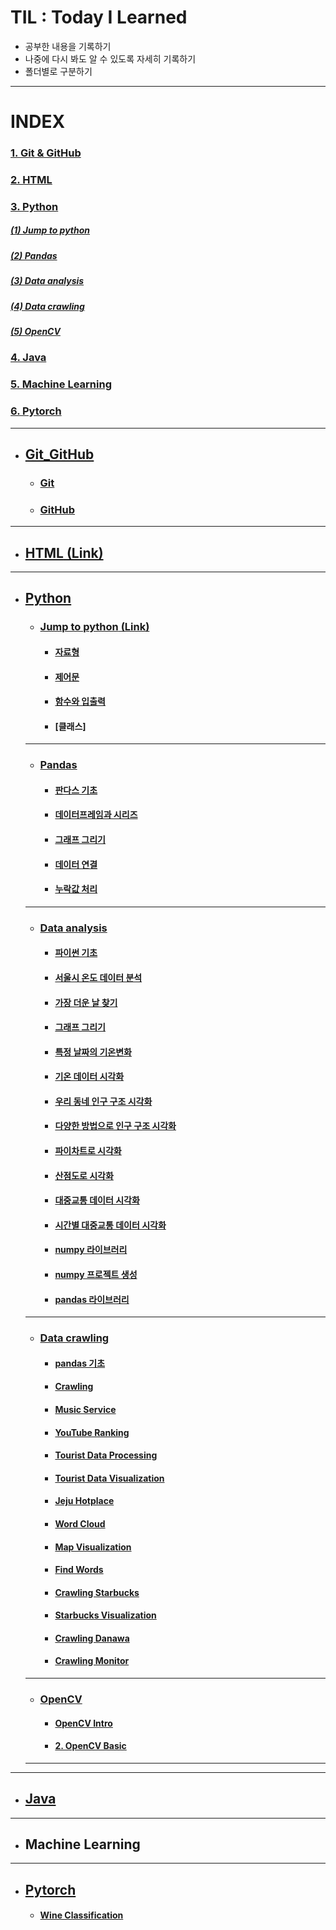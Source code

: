 # TIL : Today I Learned

* 공부한 내용을 기록하기
* 나중에 다시 봐도 알 수 있도록 자세히 기록하기
* 폴더별로 구분하기
---
# INDEX   
### [1. Git & GitHub](#git_github)
### [2. HTML](#html)
### [3. Python](#python)   
##### [(1) Jump to python](#jump-to-python)   
##### [(2) Pandas](#pandas)   
##### [(3) Data analysis](#data-analysis)   
##### [(4) Data crawling](#data-crawling)   
##### [(5) OpenCV](#opencv)   
### [4. Java](#java)   
### [5. Machine Learning](#machine-learning)   
### [6. Pytorch](#pytorch)   

---

* ## [Git_GitHub](https://github.com/ejcho3792/TIL/tree/master/Git_GitHub)   
    * ### [Git](https://github.com/ejcho3792/TIL/blob/master/Git_GitHub/git_vscode.md)   
    * ### [GitHub](https://github.com/ejcho3792/TIL/blob/master/Git_GitHub/github.md)   

---

* ## [HTML](https://github.com/ejcho3792/TIL/blob/master/html/README.md)[ (Link) ](https://opentutorials.org/course/2039)   

---

* ## [Python](https://github.com/ejcho3792/TIL/tree/master/Python)
    * ### [Jump to python](https://github.com/ejcho3792/TIL/blob/master/Python/Jump_to_python)[ (Link) ](https://wikidocs.net/book/1)
        
        * #### [자료형](https://github.com/ejcho3792/TIL/blob/master/Python/Jump_to_python/Data_type.ipynb)
        * #### [제어문](https://github.com/ejcho3792/TIL/blob/master/Python/Jump_to_python/If_while_for.ipynb)
        * #### [함수와 입출력](https://github.com/ejcho3792/TIL/blob/master/Python/Jump_to_python/Func_input_output.ipynb)
        * #### [클래스]

    ---

    * ### [Pandas](https://github.com/ejcho3792/TIL/blob/master/Python/Pandas/README.md)
        * #### [판다스 기초](https://github.com/ejcho3792/TIL/blob/master/Python/Pandas/pandas_basic_2.ipynb)
        * #### [데이터프레임과 시리즈](https://github.com/ejcho3792/TIL/blob/master/Python/Pandas/pandas_basic_3.ipynb)
        * #### [그래프 그리기](https://github.com/ejcho3792/TIL/blob/master/Python/Pandas/pandas_basic_4.ipynb)
        * #### [데이터 연결](https://github.com/ejcho3792/TIL/blob/master/Python/Pandas/pandas_basic_5.ipynb)
        * #### [누락값 처리](https://github.com/ejcho3792/TIL/blob/master/Python/Pandas/pandas_basic_6.ipynb)

    ---

    * ### [Data analysis](https://github.com/ejcho3792/TIL/blob/master/Data_analysis_python/README.md)
        * #### [파이썬 기초](https://github.com/ejcho3792/TIL/blob/master/Data_analysis_python/DA00_python_tutorial/DA01_python_basic.ipynb)
        * #### [서울시 온도 데이터 분석](https://github.com/ejcho3792/TIL/blob/master/Data_analysis_python/DA01_seoul_temperature/DA02_Seoul_temp_analysis.ipynb)
        * #### [가장 더운 날 찾기](https://github.com/ejcho3792/TIL/blob/master/Data_analysis_python/DA01_seoul_temperature/DA03_Seoul_max_temp.ipynb)
        * #### [그래프 그리기](https://github.com/ejcho3792/TIL/blob/master/Data_analysis_python/DA02_visualization/DA04_graph_style.ipynb)
        * #### [특정 날짜의 기온변화](https://github.com/ejcho3792/TIL/blob/master/Data_analysis_python/DA02_visualization/DA05_oneday_temperature.ipynb)
        * #### [기온 데이터 시각화](https://github.com/ejcho3792/TIL/blob/master/Data_analysis_python/DA02_visualization/DA06_tmp_data_visualization.ipynb)
        * #### [우리 동네 인구 구조 시각화](https://github.com/ejcho3792/TIL/blob/master/Data_analysis_python/DA03_population/DA07_population_visualization.ipynb)
        * #### [다양한 방법으로 인구 구조 시각화](https://github.com/ejcho3792/TIL/blob/master/Data_analysis_python/DA03_population/DA08_population_barplot.ipynb)   
        * #### [파이차트로 시각화](https://github.com/ejcho3792/TIL/blob/master/Data_analysis_python/DA03_population/DA09_population_pie_chart.ipynb)
        * #### [산점도로 시각화](https://github.com/ejcho3792/TIL/blob/master/Data_analysis_python/DA03_population/DA10_population_scatter.ipynb)
        * #### [대중교통 데이터 시각화](https://github.com/ejcho3792/TIL/blob/master/Data_analysis_python/DA04_transport/DA11_transport_visualization.ipynb)
        * #### [시간별 대중교통 데이터 시각화](https://github.com/ejcho3792/TIL/blob/master/Data_analysis_python/DA04_transport/DA12_transport_time_visualization.ipynb)
        * #### [numpy 라이브러리](https://github.com/ejcho3792/TIL/blob/master/Data_analysis_python/DA05_python_library/DA13_Numpy_library.ipynb)
        * #### [numpy 프로젝트 생성](https://github.com/ejcho3792/TIL/blob/master/Data_analysis_python/DA05_python_library/DA14_Numpy_project.ipynb)
        * #### [pandas 라이브러리](https://github.com/ejcho3792/TIL/blob/master/Data_analysis_python/DA05_python_library/DA15_Pandas_library.ipynb)

    ---

    * ### [Data crawling](https://github.com/ejcho3792/TIL/blob/master/Data_crawling_python/README.md)
        * #### [pandas 기초](https://github.com/ejcho3792/TIL/blob/master/Data_crawling_python/DC02_data_analysis_basic/DC02_01_pandas.ipynb)
        * #### [Crawling](https://github.com/ejcho3792/TIL/blob/master/Data_crawling_python/DC02_data_analysis_basic/DC02_02_Crawling.ipynb)
        * #### [Music Service](https://github.com/ejcho3792/TIL/blob/master/Data_crawling_python/DC03_data_analysis_exercise/DC03_01_music_service.ipynb)   
        * #### [YouTube Ranking](https://github.com/ejcho3792/TIL/blob/master/Data_crawling_python/DC03_data_analysis_exercise/DC03_02_youtube_ranking.ipynb)   
        * #### [Tourist Data Processing](https://github.com/ejcho3792/TIL/blob/master/Data_crawling_python/DC04_tourists_event/DC04_01_tourist_data_processing.ipynb)
        * #### [Tourist Data Visualization](https://github.com/ejcho3792/TIL/blob/master/Data_crawling_python/DC04_tourists_event/DC04_02_tourist_data_visualization.ipynb)
        * #### [Jeju Hotplace](https://github.com/ejcho3792/TIL/blob/master/Data_crawling_python/DC05_jeju_hotplace/DC05_01_jeju_hotplace.ipynb)
        * #### [Word Cloud](https://github.com/ejcho3792/TIL/blob/master/Data_crawling_python/DC05_jeju_hot_place/DC05_02_word_cloud.ipynb)   
        * #### [Map Visualization](https://github.com/ejcho3792/TIL/blob/master/Data_crawling_python/DC05_jeju_hot_place/DC05_03_map_visualization.ipynb)   
        * #### [Find Words](https://github.com/ejcho3792/TIL/blob/master/Data_crawling_python/DC05_jeju_hot_place/DC05_04_find_words.ipynb)   
        * #### [Crawling Starbucks](https://github.com/ejcho3792/TIL/blob/master/Data_crawling_python/DC06_starbucks_location/DC06_01_crawling_starbucks.ipynb)   
        * #### [Starbucks Visualization](https://github.com/ejcho3792/TIL/blob/master/Data_crawling_python/DC06_starbucks_location/DC06_02_starbucks_visualization.ipynb)   
        * #### [Crawling Danawa](https://github.com/ejcho3792/TIL/blob/master/Data_crawling_python/DC07_best_product/DC07_01_crawling_danawa.ipynb)   
        * #### [Crawling Monitor](https://github.com/ejcho3792/TIL/blob/master/Data_crawling_python/DC07_best_product/DC07_02_crawling_monitor.ipynb)   
    ---
    
    * ### [OpenCV](https://github.com/ejcho3792/TIL/blob/master/opencv/README.md)
        * #### [OpenCV Intro](https://github.com/ejcho3792/TIL/blob/master/opencv/Ch_1_OpenCV_intro.ipynb)   
        * #### [2. OpenCV Basic](https://github.com/ejcho3792/TIL/blob/master/opencv/Ch_2_OpenCV_basic.ipynb)   





    ---

---




* ## [Java](https://github.com/ejcho3792/TIL/blob/master/Java/README.md)
---
* ## Machine Learning
---
* ## [Pytorch](https://github.com/ejcho3792/TIL/blob/master/pytorch/README.md)   
    * #### [Wine Classification](https://github.com/ejcho3792/TIL/blob/master/pytorch/sklearn_wine.ipynb)   




    